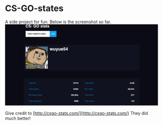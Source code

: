 # CS-GO-states

A side project for fun.
Below is the screenshot so far.
![Screenshot](docs/screenshot.png)

Give credit to [http://csgo-stats.com/](http://csgo-stats.com/)
They did much better!